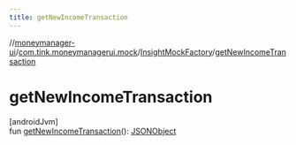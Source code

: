 ```yaml
---
title: getNewIncomeTransaction
---
```

//[moneymanager-ui](../../../index.html)/[com.tink.moneymanagerui.mock](../index.html)/[InsightMockFactory](index.html)/[getNewIncomeTransaction](get-new-income-transaction.html)



# getNewIncomeTransaction



[androidJvm]\
fun [getNewIncomeTransaction](get-new-income-transaction.html)(): [JSONObject](https://developer.android.com/reference/kotlin/org/json/JSONObject.html)




